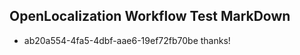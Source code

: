 ## OpenLocalization Workflow Test MarkDown
* ab20a554-4fa5-4dbf-aae6-19ef72fb70be thanks!

<!--HONumber=Jan17_HO1-->


